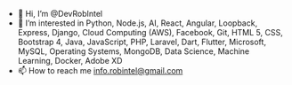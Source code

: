 - 👋 Hi, I’m @DevRobIntel
- 👀 I’m interested in Python, Node.js, AI, React, Angular, Loopback, Express, Django, Cloud Computing (AWS), Facebook, Git, HTML 5, CSS, Bootstrap 4, Java, JavaScript, PHP, Laravel, Dart, Flutter, Microsoft, MySQL, Operating Systems, MongoDB, Data Science, Machine Learning, Docker, Adobe XD
- 📫 How to reach me info.robintel@gmail.com

<!---
DevRobIntel/DevRobIntel is a ✨ special ✨ repository because its `README.md` (this file) appears on your GitHub profile.
You can click the Preview link to take a look at your changes.
--->
